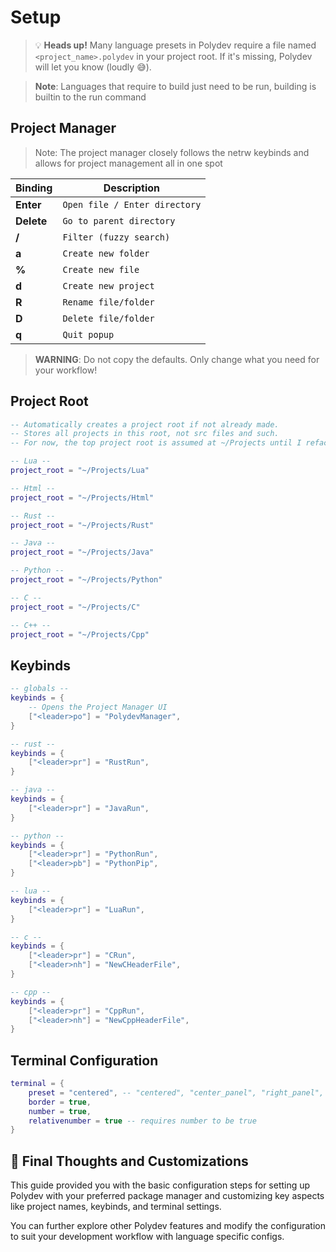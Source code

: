 # **Setup**

> 💡 **Heads up!** Many language presets in Polydev require a file named `<project_name>.polydev` in your project root. If it's missing, Polydev will let you know (loudly 😅).

> **Note**: Languages that require to build just need to be run, building is builtin to the run command

## **Project Manager**
> Note: The project manager closely follows the netrw keybinds and allows for project management all in one spot

| Binding          | Description   |
|------------------|-----------------|
| **Enter** | `Open file / Enter directory` |
| **Delete** | `Go to parent directory` |
| **/**    | `Filter (fuzzy search)` |
| **a**    | `Create new folder` |
| **%**    | `Create new file` |
| **d**    | `Create new project` |
| **R**    | `Rename file/folder` |
| **D**    | `Delete file/folder` |
| **q**    | `Quit popup` |

> **WARNING**: Do not copy the defaults. Only change what you need for your workflow!

## **Project Root**
```lua
-- Automatically creates a project root if not already made.
-- Stores all projects in this root, not src files and such.
-- For now, the top project root is assumed at ~/Projects until I refactor my code.

-- Lua --
project_root = "~/Projects/Lua"

-- Html --
project_root = "~/Projects/Html"

-- Rust --
project_root = "~/Projects/Rust"

-- Java --
project_root = "~/Projects/Java"

-- Python --
project_root = "~/Projects/Python"

-- C --
project_root = "~/Projects/C"

-- C++ --
project_root = "~/Projects/Cpp"
```

## **Keybinds**

```lua
-- globals --
keybinds = {
    -- Opens the Project Manager UI
    ["<leader>po"] = "PolydevManager",
}

-- rust --
keybinds = {
    ["<leader>pr"] = "RustRun",
}

-- java --
keybinds = {
    ["<leader>pr"] = "JavaRun",
}

-- python --
keybinds = {
    ["<leader>pr"] = "PythonRun",
    ["<leader>pb"] = "PythonPip",
}

-- lua --
keybinds = {
    ["<leader>pr"] = "LuaRun",
}

-- c --
keybinds = {
    ["<leader>pr"] = "CRun",
    ["<leader>nh"] = "NewCHeaderFile",
}

-- cpp --
keybinds = {
    ["<leader>pr"] = "CppRun",
    ["<leader>nh"] = "NewCppHeaderFile",
}

```

## **Terminal Configuration**
```lua
terminal = {
    preset = "centered", -- "centered", "center_panel", "right_panel", "cornered"
    border = true,
    number = true,
    relativenumber = true -- requires number to be true
}
```

## 🚀 Final Thoughts and Customizations
This guide provided you with the basic configuration steps for setting up Polydev with your preferred package manager and customizing key aspects like project names, keybinds, and terminal settings.

You can further explore other Polydev features and modify the configuration to suit your development workflow with language specific configs.
